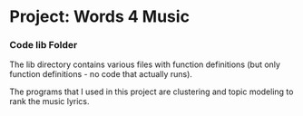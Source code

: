 # Project: Words 4 Music

### Code lib Folder

The lib directory contains various files with function definitions (but only function definitions - no code that actually runs).

The programs that I used in this project are clustering and topic modeling to rank the music lyrics. 
